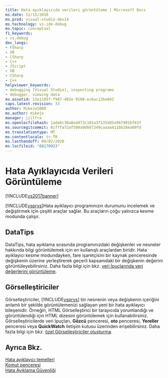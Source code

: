 ```yaml
---
title: Hata ayıklayıcıda verileri görüntüleme | Microsoft Docs
ms.date: 11/15/2016
ms.prod: visual-studio-dev14
ms.technology: vs-ide-debug
ms.topic: conceptual
f1_keywords:
- vs.debug
dev_langs:
- FSharp
- VB
- CSharp
- C++
- JScript
- VB
- CSharp
- C++
helpviewer_keywords:
- debugging [Visual Studio], inspecting programs
- debugger, viewing data
ms.assetid: 13e1105f-f987-402e-9108-ec6ac12be042
caps.latest.revision: 33
author: MikeJo5000
ms.author: mikejo
manager: jillfra
ms.openlocfilehash: 1ade6c38a8edd73c181a3f135dd5e967901bf63f
ms.sourcegitcommit: 6cfffa72af599a9d667249caaaa411bb28ea69fd
ms.translationtype: MT
ms.contentlocale: tr-TR
ms.lasthandoff: 09/02/2020
ms.locfileid: "68178923"
---
```

# <a name="viewing-data-in-the-debugger"></a>Hata Ayıklayıcıda Verileri Görüntüleme
[!INCLUDE[vs2017banner](../includes/vs2017banner.md)]

[!INCLUDE[vsprvs](../includes/vsprvs-md.md)]Hata ayıklayıcı programınızın durumunu incelemek ve değiştirmek için çeşitli araçlar sağlar. Bu araçların çoğu yalnızca kesme modunda çalışır.  
  
## <a name="datatips"></a>DataTips  
 DataTips, hata ayıklama sırasında programınızdaki değişkenler ve nesneler hakkında bilgi görüntülemek için en kullanışlı araçlardan biridir. Hata ayıklayıcı kesme modundayken, fare işaretçisini bir kaynak penceresinde değişkenin üzerine yerleştirerek geçerli kapsamdaki bir değişkenin değerini görüntüleyebilirsiniz. Daha fazla bilgi için bkz. [veri İpuçlarında veri değerlerini görüntüleme](../debugger/view-data-values-in-data-tips-in-the-code-editor.md).  
  
## <a name="visualizers"></a>Görselleştiriciler  
 Görselleştiriciler, [!INCLUDE[vsprvs](../includes/vsprvs-md.md)] bir nesnenin veya değişkenin içeriğini anlamlı bir şekilde görüntülemenizi sağlayan yeni bir hata ayıklayıcı bileşenidir. Örneğin, HTML Görselleştirici bir tarayıcıda yorumlandığı ve görüntülendiği için HTML dizesini görüntülemek için kullanabilirsiniz. Görselleştiricilerde veri Ipuçları, **Gözcü** penceresi, **oto** penceresi, **Yereller** penceresi veya **QuickWatch** iletişim kutusu üzerinden erişebilirsiniz. Daha fazla bilgi için bkz. [özel Görselleştiriciler oluşturma](../debugger/create-custom-visualizers-of-data.md).  
  
## <a name="see-also"></a>Ayrıca Bkz.  
 [Hata ayıklayıcı temelleri](../debugger/debugger-basics.md)   
 [Komut penceresi](../ide/reference/command-window.md)   
 [Hata Ayıklama Güvenliği](../debugger/debugger-security.md)
